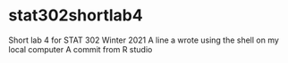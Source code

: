 # stat302shortlab4
Short lab 4 for STAT 302 Winter 2021
A line a wrote using the shell on my local computer
A commit from R studio